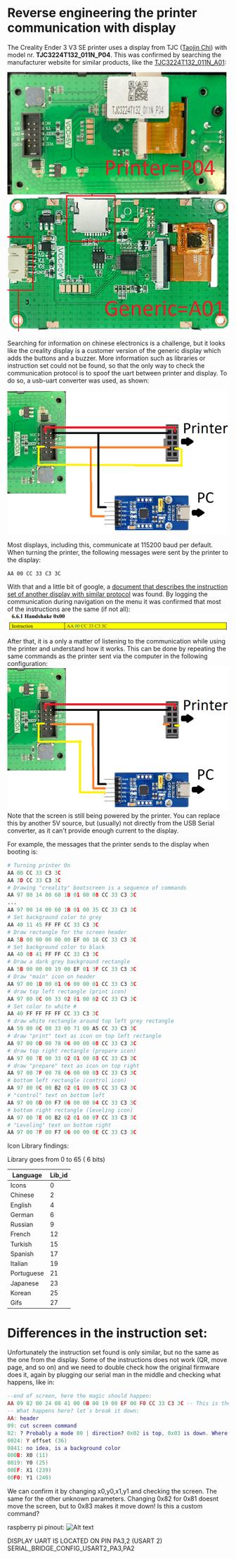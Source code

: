 # Reverse engineering the printer communication with display

The Creality Ender 3 V3 SE printer uses a display from TJC ([Taojin Chi](https://www.tjc1688.com/)) with model nr. **TJC3224T132_011N_P04**. This was confirmed by searching the manufacturer website for similar products, like the [TJC3224T132_011N_A01](https://www.tjc1688.com/contents/7/136.html):

![Model comparison between printer and generic display on tjc website](images/TJC3224T132_011N_comparison.png)

Searching for information on chinese electronics is a challenge, but it looks like the creality display is a customer version of the generic display which adds the buttons and a buzzer. More information such as libraries or instruction set could not be found, so that the only way to check the communication protocol is to spoof the uart between printer and display. To do so, a usb-uart converter was used, as shown:

![Alt text](images/serial_spoofing_config.png)


Most displays, including this, communicate at 115200 baud per default. When turning the printer, the following messages were sent by the printer to the display:

```hex
AA 00 CC 33 C3 3C
```

With that and a little bit of google, a [document that describes the instruction set of another display with similar protocol](https://www.dwin-global.com/uploads/T5L_TA-Instruction-Set-Development-Guide.pdf) was found. By logging the communication during navigation on the menu it was confirmed that most of the instructions are the same (if not all):
![Alt text](images/handshake_instruction_tl5.png)

After that, it is a only a matter of listening to the communication while using the printer and understand how it works. This can be done by repeating the same commands as the printer sent via the computer in the following configuration:
![Alt text](images/replay_message_configuration.png)
Note that the screen is still being powered by the printer. You can replace this by another 5V source, but (usually) not directly from the USB Serial converter, as it can't provide enough current to the display. 

 For example, the messages that the printer sends to the display when booting is:

```py
# Turning printer On
AA 00 CC 33 C3 3C
AA 3D CC 33 C3 3C
# Drawing "creality" bootscreen is a sequence of commands
AA 97 00 14 00 60 1B 01 00 08 CC 33 C3 3C  
...
AA 97 00 14 00 60 1B 01 00 35 CC 33 C3 3C 
# Set background color to grey
AA 40 11 45 FF FF CC 33 C3 3C  
# Draw rectangle for the screen header
AA 5B 00 00 00 00 00 EF 00 18 CC 33 C3 3C 
# Set background color to black
AA 40 08 41 FF FF CC 33 C3 3C 
# Draw a dark grey background rectangle
AA 5B 00 00 00 19 00 EF 01 3F CC 33 C3 3C
# Draw "main" icon on header
AA 97 00 1D 00 01 06 00 00 01 CC 33 C3 3C 
# draw top left rectangle (print icon)
AA 97 00 0C 00 33 02 01 00 02 CC 33 C3 3C 
# Set color to white # 
AA 40 FF FF FF FF CC 33 C3 3C 
# draw white rectangle around top left grey rectangle
AA 59 00 0C 00 33 00 71 00 A5 CC 33 C3 3C 
# draw "print" text as icon on top left rectangle
AA 97 00 0D 00 78 06 00 00 08 CC 33 C3 3C 
# draw top right rectangle (prepare icon)
AA 97 00 7E 00 33 02 01 00 03 CC 33 C3 3C 
# draw "prepare" text as icon on top right
AA 97 00 7F 00 78 06 00 00 03 CC 33 C3 3C 
# bottom left rectangle (control icon)
AA 97 00 0C 00 B2 02 01 00 05 CC 33 C3 3C 
# "control" text on bottom left
AA 97 00 0D 00 F7 06 00 00 04 CC 33 C3 3C 
# bottom right rectangle (leveling icon)
AA 97 00 7E 00 B2 02 01 00 07 CC 33 C3 3C 
# "Leveling" text on bottom right
AA 97 00 7F 00 F7 06 00 00 0E CC 33 C3 3C 
```


Icon Library findings:

Library goes from 0 to 65 ( 6 bits)

|Language   |Lib_id   |
|---|---|
| Icons  | 0  |
| Chinese  |  2 |
| English  |  4 |
| German  |  6 |
| Russian  |  9 |
| French |  12 |
| Turkish  | 15  |
| Spanish  | 17  |
| Italian  | 19  |
| Portuguese  | 21  |
| Japanese  |  23 |
| Korean  |  25 |
| Gifs  |  27 |



# Differences in the instruction set:

Unfortunately the instruction set found is only similar, but no the same as the one from the display. Some of the instructions does not work (QR, move page, and so on) and we need to double check how the original firmware does it, again by plugging our serial man in the middle and checking what happens, like in:

```lua
--end of screen, here the magic should happen:
AA 09 82 00 24 08 41 00 0B 00 19 00 EF 00 F0 CC 33 C3 3C -- This is the command that moves a part of the screen
-- What happens here? let´s break it down:
AA: header
09: cut screen command
82: ? Probably a mode 80 | direction? 0x02 is top, 0x03 is down. Where is left and right?
0024: Y offset (36)
0841: no idea, is a background color
000B: X0 (11)
0019: Y0 (25)
00EF: X1 (239)
00F0: Y1 (240)

```

We can confirm it by changing x0,y0,x1,y1 and checking the screen. The same for the other unknown parameters.
Changing 0x82 for 0x81 doesnt move the screen, but to 0x83 makes it move down! Is this a custom command?

raspberry pi pinout:
![Alt text](images/rpi_pinout.png.png)


DISPLAY UART IS LOCATED ON PIN PA3,2 (USART 2)
SERIAL_BRIDGE_CONFIG_USART2_PA3,PA2